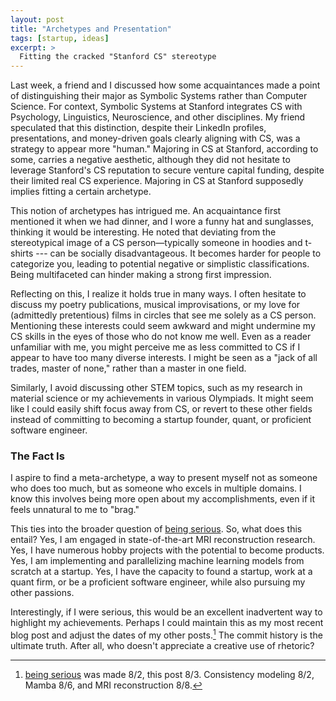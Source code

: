 ```yaml
---
layout: post
title: "Archetypes and Presentation"
tags: [startup, ideas]
excerpt: >
  Fitting the cracked "Stanford CS" stereotype
---
```


Last week, a friend and I discussed how some acquaintances made a point of distinguishing their major as Symbolic Systems rather than Computer Science. For context, Symbolic Systems at Stanford integrates CS with Psychology, Linguistics, Neuroscience, and other disciplines. My friend speculated that this distinction, despite their LinkedIn profiles, presentations, and money-driven goals clearly aligning with CS, was a strategy to appear more "human." Majoring in CS at Stanford, according to some, carries a negative aesthetic, although they did not hesitate to leverage Stanford's CS reputation to secure venture capital funding, despite their limited real CS experience. Majoring in CS at Stanford supposedly implies fitting a certain archetype.

This notion of archetypes has intrigued me. An acquaintance first mentioned it when we had dinner, and I wore a funny hat and sunglasses, thinking it would be interesting. He noted that deviating from the stereotypical image of a CS person—typically someone in hoodies and t-shirts --- can be socially disadvantageous. It becomes harder for people to categorize you, leading to potential negative or simplistic classifications. Being multifaceted can hinder making a strong first impression.

Reflecting on this, I realize it holds true in many ways. I often hesitate to discuss my poetry publications, musical improvisations, or my love for (admittedly pretentious) films in circles that see me solely as a CS person. Mentioning these interests could seem awkward and might undermine my CS skills in the eyes of those who do not know me well. Even as a reader unfamiliar with me, you might perceive me as less committed to CS if I appear to have too many diverse interests. I might be seen as a "jack of all trades, master of none," rather than a master in one field.

Similarly, I avoid discussing other STEM topics, such as my research in material science or my achievements in various Olympiads. It might seem like I could easily shift focus away from CS, or revert to these other fields instead of committing to becoming a startup founder, quant, or proficient software engineer.

### The Fact Is

I aspire to find a meta-archetype, a way to present myself not as someone who does too much, but as someone who excels in multiple domains. I know this involves being more open about my accomplishments, even if it feels unnatural to me to "brag."

This ties into the broader question of [being serious](/being-serious). So, what does this entail? Yes, I am engaged in state-of-the-art MRI reconstruction research. Yes, I have numerous hobby projects with the potential to become products. Yes, I am implementing and parallelizing machine learning models from scratch at a startup. Yes, I have the capacity to found a startup, work at a quant firm, or be a proficient software engineer, while also pursuing my other passions.

Interestingly, if I were serious, this would be an excellent inadvertent way to highlight my achievements. Perhaps I could maintain this as my most recent blog post and adjust the dates of my other posts.[^1] The commit history is the ultimate truth. After all, who doesn't appreciate a creative use of rhetoric?

[^1]: [being serious](/being-serious) was made 8/2, this post 8/3. Consistency modeling 8/2, Mamba 8/6, and MRI reconstruction 8/8. 